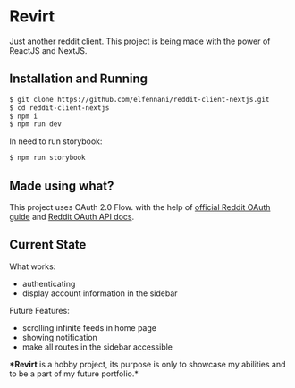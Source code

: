 # Revirt

Just another reddit client. This project is being made with the power of ReactJS and NextJS.

## Installation and Running

```bash
$ git clone https://github.com/elfennani/reddit-client-nextjs.git
$ cd reddit-client-nextjs
$ npm i
$ npm run dev
```

In need to run storybook:

```bash
$ npm run storybook
```

## Made using what?

This project uses OAuth 2.0 Flow. with the help of [official Reddit OAuth guide](https://github.com/reddit-archive/reddit/wiki/OAuth2) and
[Reddit OAuth API docs](https://www.reddit.com/dev/api/oauth).

## Current State

What works:

-   authenticating
-   display account information in the sidebar

Future Features:

-   scrolling infinite feeds in home page
-   showing notification
-   make all routes in the sidebar accessible

**\*Revirt** is a hobby project, its purpose is only to showcase my abilities and to be a part of my future portfolio.\*
